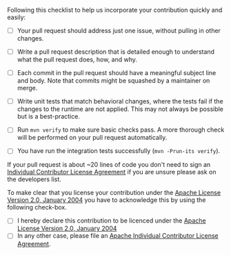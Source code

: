 Following this checklist to help us incorporate your
contribution quickly and easily:

- [ ] Your pull request should address just one issue, without pulling in other changes.
- [ ] Write a pull request description that is detailed enough to understand what the pull request does, how, and why.
- [ ] Each commit in the pull request should have a meaningful subject line and body. 
  Note that commits might be squashed by a maintainer on merge.
- [ ] Write unit tests that match behavioral changes, where the tests fail if the changes to the runtime are not applied. 
  This may not always be possible but is a best-practice.
- [ ] Run `mvn verify` to make sure basic checks pass.
  A more thorough check will be performed on your pull request automatically.
- [ ] You have run the integration tests successfully (`mvn -Prun-its verify`).


If your pull request is about ~20 lines of code you don't need to sign an
[Individual Contributor License Agreement](https://www.apache.org/licenses/icla.pdf) if you are unsure
please ask on the developers list.

To make clear that you license your contribution under
the [Apache License Version 2.0, January 2004](http://www.apache.org/licenses/LICENSE-2.0)
you have to acknowledge this by using the following check-box.

- [ ] I hereby declare this contribution to be licenced under the [Apache License Version 2.0, January 2004](http://www.apache.org/licenses/LICENSE-2.0)
- [ ] In any other case, please file an [Apache Individual Contributor License Agreement](https://www.apache.org/licenses/icla.pdf).
